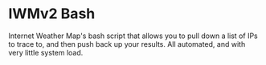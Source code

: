 IWMv2 Bash
==========

Internet Weather Map's bash script that allows you to pull down a list of IPs to
trace to, and then push back up your results.
All automated, and with very little system load.
